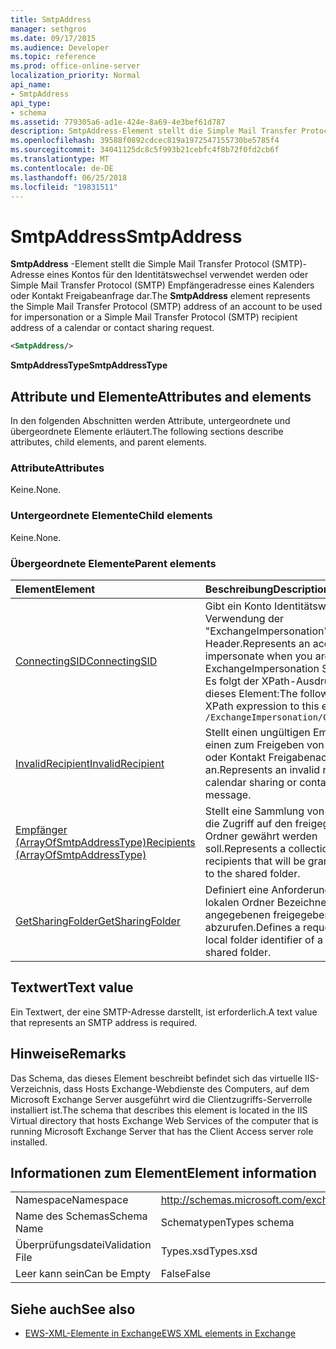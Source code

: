 ```yaml
---
title: SmtpAddress
manager: sethgros
ms.date: 09/17/2015
ms.audience: Developer
ms.topic: reference
ms.prod: office-online-server
localization_priority: Normal
api_name:
- SmtpAddress
api_type:
- schema
ms.assetid: 779305a6-ad1e-424e-8a69-4e3bef61d787
description: SmtpAddress-Element stellt die Simple Mail Transfer Protocol (SMTP)-Adresse eines Kontos für den Identitätswechsel verwendet werden oder Simple Mail Transfer Protocol (SMTP) Empfängeradresse eines Kalenders oder Kontakt Freigabeanfrage dar.
ms.openlocfilehash: 39588f0892cdcec819a1972547155730be5785f4
ms.sourcegitcommit: 34041125dc8c5f993b21cebfc4f8b72f0fd2cb6f
ms.translationtype: MT
ms.contentlocale: de-DE
ms.lasthandoff: 06/25/2018
ms.locfileid: "19831511"
---
```

# <a name="smtpaddress"></a><span data-ttu-id="32592-103">SmtpAddress</span><span class="sxs-lookup"><span data-stu-id="32592-103">SmtpAddress</span></span>

<span data-ttu-id="32592-104">**SmtpAddress** -Element stellt die Simple Mail Transfer Protocol (SMTP)-Adresse eines Kontos für den Identitätswechsel verwendet werden oder Simple Mail Transfer Protocol (SMTP) Empfängeradresse eines Kalenders oder Kontakt Freigabeanfrage dar.</span><span class="sxs-lookup"><span data-stu-id="32592-104">The **SmtpAddress** element represents the Simple Mail Transfer Protocol (SMTP) address of an account to be used for impersonation or a Simple Mail Transfer Protocol (SMTP) recipient address of a calendar or contact sharing request.</span></span> 
  
```xml
<SmtpAddress/>
```

<span data-ttu-id="32592-105">**SmtpAddressType**</span><span class="sxs-lookup"><span data-stu-id="32592-105">**SmtpAddressType**</span></span>

## <a name="attributes-and-elements"></a><span data-ttu-id="32592-106">Attribute und Elemente</span><span class="sxs-lookup"><span data-stu-id="32592-106">Attributes and elements</span></span>

<span data-ttu-id="32592-107">In den folgenden Abschnitten werden Attribute, untergeordnete und übergeordnete Elemente erläutert.</span><span class="sxs-lookup"><span data-stu-id="32592-107">The following sections describe attributes, child elements, and parent elements.</span></span>
  
### <a name="attributes"></a><span data-ttu-id="32592-108">Attribute</span><span class="sxs-lookup"><span data-stu-id="32592-108">Attributes</span></span>

<span data-ttu-id="32592-109">Keine.</span><span class="sxs-lookup"><span data-stu-id="32592-109">None.</span></span>
  
### <a name="child-elements"></a><span data-ttu-id="32592-110">Untergeordnete Elemente</span><span class="sxs-lookup"><span data-stu-id="32592-110">Child elements</span></span>

<span data-ttu-id="32592-111">Keine.</span><span class="sxs-lookup"><span data-stu-id="32592-111">None.</span></span>
  
### <a name="parent-elements"></a><span data-ttu-id="32592-112">Übergeordnete Elemente</span><span class="sxs-lookup"><span data-stu-id="32592-112">Parent elements</span></span>

|<span data-ttu-id="32592-113">**Element**</span><span class="sxs-lookup"><span data-stu-id="32592-113">**Element**</span></span>|<span data-ttu-id="32592-114">**Beschreibung**</span><span class="sxs-lookup"><span data-stu-id="32592-114">**Description**</span></span>|
|:-----|:-----|
|[<span data-ttu-id="32592-115">ConnectingSID</span><span class="sxs-lookup"><span data-stu-id="32592-115">ConnectingSID</span></span>](connectingsid.md) <br/> |<span data-ttu-id="32592-116">Gibt ein Konto Identitätswechsel bei Verwendung der "ExchangeImpersonation" SOAP-Header.</span><span class="sxs-lookup"><span data-stu-id="32592-116">Represents an account to impersonate when you are using the ExchangeImpersonation SOAP header.</span></span>  <br/> <span data-ttu-id="32592-117">Es folgt der XPath-Ausdruck, der dieses Element:</span><span class="sxs-lookup"><span data-stu-id="32592-117">The following is the XPath expression to this element:</span></span>  <br/>  `/ExchangeImpersonation/ConnectingSID` <br/> |
|[<span data-ttu-id="32592-118">InvalidRecipient</span><span class="sxs-lookup"><span data-stu-id="32592-118">InvalidRecipient</span></span>](invalidrecipient.md) <br/> |<span data-ttu-id="32592-119">Stellt einen ungültigen Empfänger für einen zum Freigeben von Kalendern oder Kontakt Freigabenachricht an.</span><span class="sxs-lookup"><span data-stu-id="32592-119">Represents an invalid recipient for a calendar sharing or contact sharing message.</span></span>  <br/> |
|[<span data-ttu-id="32592-120">Empfänger (ArrayOfSmtpAddressType)</span><span class="sxs-lookup"><span data-stu-id="32592-120">Recipients (ArrayOfSmtpAddressType)</span></span>](recipients-arrayofsmtpaddresstype.md) <br/> |<span data-ttu-id="32592-121">Stellt eine Sammlung von Empfängern, die Zugriff auf den freigegebenen Ordner gewährt werden soll.</span><span class="sxs-lookup"><span data-stu-id="32592-121">Represents a collection of recipients that will be granted access to the shared folder.</span></span>  <br/> |
|[<span data-ttu-id="32592-122">GetSharingFolder</span><span class="sxs-lookup"><span data-stu-id="32592-122">GetSharingFolder</span></span>](getsharingfolder.md) <br/> |<span data-ttu-id="32592-123">Definiert eine Anforderung an den lokalen Ordner Bezeichner eines angegebenen freigegebenen Ordners abzurufen.</span><span class="sxs-lookup"><span data-stu-id="32592-123">Defines a request to get the local folder identifier of a specified shared folder.</span></span>  <br/> |
   
## <a name="text-value"></a><span data-ttu-id="32592-124">Textwert</span><span class="sxs-lookup"><span data-stu-id="32592-124">Text value</span></span>

<span data-ttu-id="32592-125">Ein Textwert, der eine SMTP-Adresse darstellt, ist erforderlich.</span><span class="sxs-lookup"><span data-stu-id="32592-125">A text value that represents an SMTP address is required.</span></span>
  
## <a name="remarks"></a><span data-ttu-id="32592-126">Hinweise</span><span class="sxs-lookup"><span data-stu-id="32592-126">Remarks</span></span>

<span data-ttu-id="32592-127">Das Schema, das dieses Element beschreibt befindet sich das virtuelle IIS-Verzeichnis, dass Hosts Exchange-Webdienste des Computers, auf dem Microsoft Exchange Server ausgeführt wird die Clientzugriffs-Serverrolle installiert ist.</span><span class="sxs-lookup"><span data-stu-id="32592-127">The schema that describes this element is located in the IIS Virtual directory that hosts Exchange Web Services of the computer that is running Microsoft Exchange Server that has the Client Access server role installed.</span></span>
  
## <a name="element-information"></a><span data-ttu-id="32592-128">Informationen zum Element</span><span class="sxs-lookup"><span data-stu-id="32592-128">Element information</span></span>

|||
|:-----|:-----|
|<span data-ttu-id="32592-129">Namespace</span><span class="sxs-lookup"><span data-stu-id="32592-129">Namespace</span></span>  <br/> |http://schemas.microsoft.com/exchange/services/2006/types  <br/> |
|<span data-ttu-id="32592-130">Name des Schemas</span><span class="sxs-lookup"><span data-stu-id="32592-130">Schema Name</span></span>  <br/> |<span data-ttu-id="32592-131">Schematypen</span><span class="sxs-lookup"><span data-stu-id="32592-131">Types schema</span></span>  <br/> |
|<span data-ttu-id="32592-132">Überprüfungsdatei</span><span class="sxs-lookup"><span data-stu-id="32592-132">Validation File</span></span>  <br/> |<span data-ttu-id="32592-133">Types.xsd</span><span class="sxs-lookup"><span data-stu-id="32592-133">Types.xsd</span></span>  <br/> |
|<span data-ttu-id="32592-134">Leer kann sein</span><span class="sxs-lookup"><span data-stu-id="32592-134">Can be Empty</span></span>  <br/> |<span data-ttu-id="32592-135">False</span><span class="sxs-lookup"><span data-stu-id="32592-135">False</span></span>  <br/> |
   
## <a name="see-also"></a><span data-ttu-id="32592-136">Siehe auch</span><span class="sxs-lookup"><span data-stu-id="32592-136">See also</span></span>

- [<span data-ttu-id="32592-137">EWS-XML-Elemente in Exchange</span><span class="sxs-lookup"><span data-stu-id="32592-137">EWS XML elements in Exchange</span></span>](ews-xml-elements-in-exchange.md)

